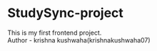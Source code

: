 # StudySync-project
This is my first frontend project.
<br>
Author - krishna kushwaha(krishnakushwaha07)
